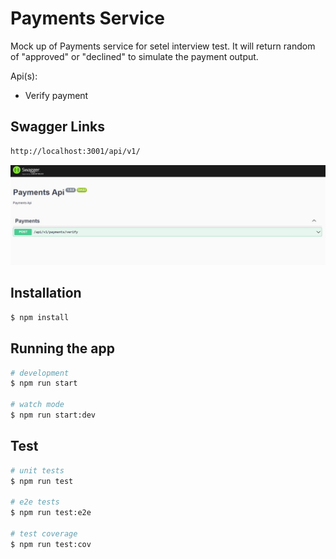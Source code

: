 # Payments Service

Mock up of Payments service for setel interview test. It will return random of "approved" or "declined" to simulate the payment output.

Api(s):

- Verify payment

## Swagger Links

```bash
http://localhost:3001/api/v1/
```

![Screenshot](swagger.JPG)

## Installation

```bash
$ npm install
```

## Running the app

```bash
# development
$ npm run start

# watch mode
$ npm run start:dev

```

## Test

```bash
# unit tests
$ npm run test

# e2e tests
$ npm run test:e2e

# test coverage
$ npm run test:cov
```
